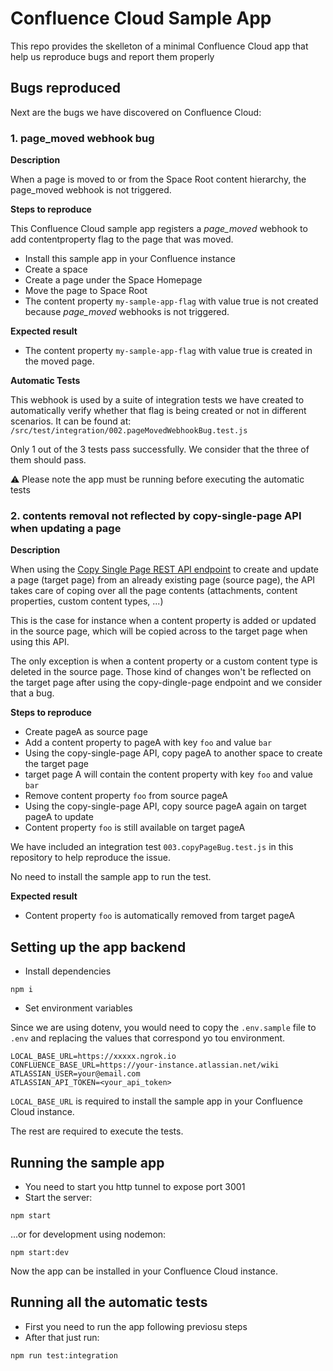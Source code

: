 # Confluence Cloud Sample App

This repo provides the skelleton of a minimal Confluence Cloud app that help us reproduce bugs and report them properly

## Bugs reproduced

Next are the bugs we have discovered on Confluence Cloud:

### 1. page_moved webhook bug

**Description**

When a page is moved to or from the Space Root content hierarchy, the page_moved webhook is not triggered.

**Steps to reproduce**

This Confluence Cloud sample app registers a _page_moved_ webhook to add contentproperty flag to the page that was
moved.

- Install this sample app in your Confluence instance
- Create a space
- Create a page under the Space Homepage
- Move the page to Space Root
- The content property `my-sample-app-flag` with value true is not created because _page_moved_ webhooks is not
  triggered.

**Expected result**

- The content property `my-sample-app-flag` with value true is created in the moved page.

**Automatic Tests**

This webhook is used by a suite of integration tests we have created to automatically verify whether that flag is being
created or not in different scenarios. It can be found at: `/src/test/integration/002.pageMovedWebhookBug.test.js`

Only 1 out of the 3 tests pass successfully. We consider that the three of them should pass.

⚠️ Please note the app must be running before executing the automatic tests

### 2. contents removal not reflected by copy-single-page API when updating a page

**Description**

When using the [Copy Single Page REST API endpoint](https://developer.atlassian.com/cloud/confluence/rest/api-group-content---children-and-descendants/#api-api-content-id-copy-post) to create and
update a page (target page) from an already existing page (source page), the API takes care of coping over all the page
contents (attachments, content properties, custom content types, ...)

This is the case for instance when a content property is added or updated in the source page, which will be copied
across to the target page when using this API.

The only exception is when a content property or a custom content type is deleted in the source page. Those kind of
changes won't be reflected on the target page after using the copy-dingle-page endpoint and we consider that a bug.

**Steps to reproduce**

- Create pageA as source page
- Add a content property to pageA with key `foo` and value `bar`  
- Using the copy-single-page API, copy pageA to another space to create the target page
- target page A will contain the content property with key `foo` and value `bar`
- Remove content property `foo` from source pageA
- Using the copy-single-page API, copy source pageA again on target pageA to update
- Content property `foo` is still available on target pageA

We have included an integration test `003.copyPageBug.test.js` in this repository to help reproduce the issue.

No need to install the sample app to run the test. 

**Expected result**

- Content property `foo` is automatically removed from target pageA

## Setting up the app backend

- Install dependencies

```shell
npm i
```

- Set environment variables

Since we are using dotenv, you would need to copy the `.env.sample` file to `.env` and replacing the values that
correspond yo tou environment.

```properties
LOCAL_BASE_URL=https://xxxxx.ngrok.io
CONFLUENCE_BASE_URL=https://your-instance.atlassian.net/wiki
ATLASSIAN_USER=your@email.com
ATLASSIAN_API_TOKEN=<your_api_token>
```

`LOCAL_BASE_URL` is required to install the sample app in your Confluence Cloud instance.

The rest are required to execute the tests.

## Running the sample app

- You need to start you http tunnel to expose port 3001
- Start the server:

```shell
npm start
```

...or for development using nodemon:

```shell
npm start:dev
```

Now the app can be installed in your Confluence Cloud instance.

## Running all the automatic tests

- First you need to run the app following previosu steps
- After that just run:

```shell
npm run test:integration
```
